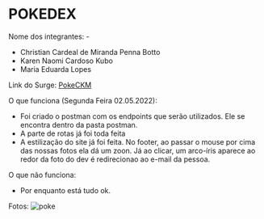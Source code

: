 # POKEDEX

Nome dos integrantes: -  
 - Christian Cardeal de Miranda Penna Botto
- Karen Naomi Cardoso Kubo
- Maria Eduarda Lopes

Link do Surge: [PokeCKM](https://pokeckm.surge.sh/)

O que funciona (Segunda Feira 02.05.2022):
- Foi criado o postman com os endpoints que serão utilizados. Ele se encontra dentro da pasta postman.
- A parte de rotas já foi toda feita
- A estilização do site já foi feita. No footer, ao passar o mouse por cima das nossas fotos ela dá um zoon. Já ao clicar, um arco-íris aparece ao redor da foto do dev é redirecionao ao e-mail da pessoa.

O que não funciona: 
- Por enquanto está tudo ok.

Fotos:
![poke](https://user-images.githubusercontent.com/10249921/166310929-22cf46c7-8190-4bbc-90be-9353db96b947.png)


